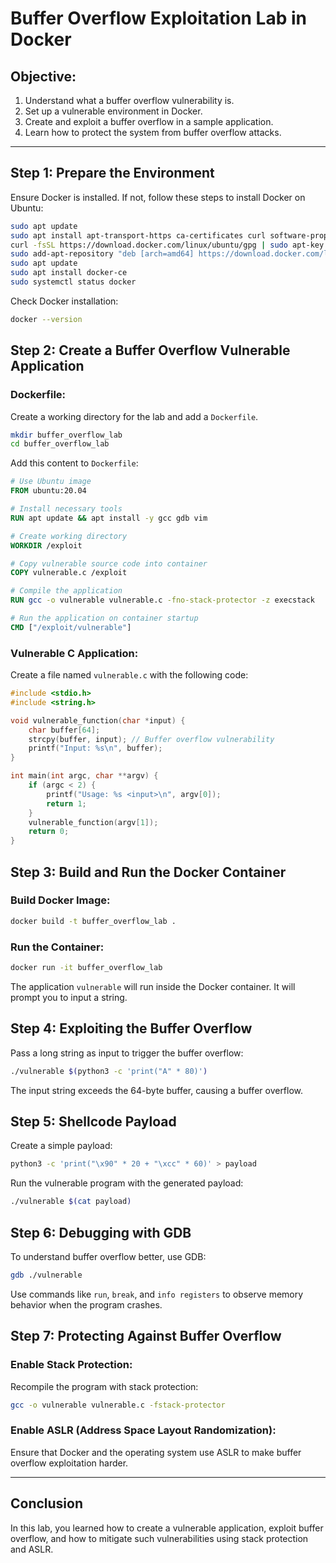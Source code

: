 
# Buffer Overflow Exploitation Lab in Docker

## Objective:
1. Understand what a buffer overflow vulnerability is.
2. Set up a vulnerable environment in Docker.
3. Create and exploit a buffer overflow in a sample application.
4. Learn how to protect the system from buffer overflow attacks.

---

## Step 1: Prepare the Environment

Ensure Docker is installed. If not, follow these steps to install Docker on Ubuntu:

```bash
sudo apt update
sudo apt install apt-transport-https ca-certificates curl software-properties-common
curl -fsSL https://download.docker.com/linux/ubuntu/gpg | sudo apt-key add -
sudo add-apt-repository "deb [arch=amd64] https://download.docker.com/linux/ubuntu $(lsb_release -cs) stable"
sudo apt update
sudo apt install docker-ce
sudo systemctl status docker
```

Check Docker installation:

```bash
docker --version
```

## Step 2: Create a Buffer Overflow Vulnerable Application

### Dockerfile:
Create a working directory for the lab and add a `Dockerfile`.

```bash
mkdir buffer_overflow_lab
cd buffer_overflow_lab
```

Add this content to `Dockerfile`:

```Dockerfile
# Use Ubuntu image
FROM ubuntu:20.04

# Install necessary tools
RUN apt update && apt install -y gcc gdb vim

# Create working directory
WORKDIR /exploit

# Copy vulnerable source code into container
COPY vulnerable.c /exploit

# Compile the application
RUN gcc -o vulnerable vulnerable.c -fno-stack-protector -z execstack

# Run the application on container startup
CMD ["/exploit/vulnerable"]
```

### Vulnerable C Application:
Create a file named `vulnerable.c` with the following code:

```c
#include <stdio.h>
#include <string.h>

void vulnerable_function(char *input) {
    char buffer[64];
    strcpy(buffer, input); // Buffer overflow vulnerability
    printf("Input: %s\n", buffer);
}

int main(int argc, char **argv) {
    if (argc < 2) {
        printf("Usage: %s <input>\n", argv[0]);
        return 1;
    }
    vulnerable_function(argv[1]);
    return 0;
}
```

## Step 3: Build and Run the Docker Container

### Build Docker Image:
```bash
docker build -t buffer_overflow_lab .
```

### Run the Container:
```bash
docker run -it buffer_overflow_lab
```

The application `vulnerable` will run inside the Docker container. It will prompt you to input a string.

## Step 4: Exploiting the Buffer Overflow

Pass a long string as input to trigger the buffer overflow:

```bash
./vulnerable $(python3 -c 'print("A" * 80)')
```

The input string exceeds the 64-byte buffer, causing a buffer overflow.

## Step 5: Shellcode Payload

Create a simple payload:

```bash
python3 -c 'print("\x90" * 20 + "\xcc" * 60)' > payload
```

Run the vulnerable program with the generated payload:

```bash
./vulnerable $(cat payload)
```

## Step 6: Debugging with GDB

To understand buffer overflow better, use GDB:

```bash
gdb ./vulnerable
```

Use commands like `run`, `break`, and `info registers` to observe memory behavior when the program crashes.

## Step 7: Protecting Against Buffer Overflow

### Enable Stack Protection:

Recompile the program with stack protection:

```bash
gcc -o vulnerable vulnerable.c -fstack-protector
```

### Enable ASLR (Address Space Layout Randomization):

Ensure that Docker and the operating system use ASLR to make buffer overflow exploitation harder.

---

## Conclusion

In this lab, you learned how to create a vulnerable application, exploit buffer overflow, and how to mitigate such vulnerabilities using stack protection and ASLR.
